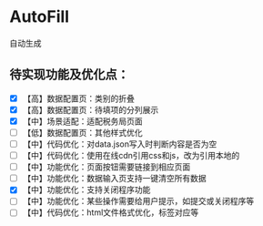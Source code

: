 # AutoFill
自动生成

## 待实现功能及优化点：
- [x] 【高】数据配置页：类别的折叠
- [x] 【高】数据配置页：待填项的分列展示
- [x] 【中】场景适配：适配税务局页面
- [ ] 【低】数据配置页：其他样式优化
- [ ] 【中】代码优化：对data.json写入时判断内容是否为空
- [ ] 【中】代码优化：使用在线cdn引用css和js，改为引用本地的
- [ ] 【中】功能优化：页面按钮需要链接到相应页面
- [ ] 【中】功能优化：数据输入页支持一键清空所有数据
- [x] 【中】功能优化：支持关闭程序功能
- [ ] 【中】功能优化：某些操作需要给用户提示，如提交或关闭程序等
- [ ] 【中】代码优化：html文件格式优化，标签对应等
